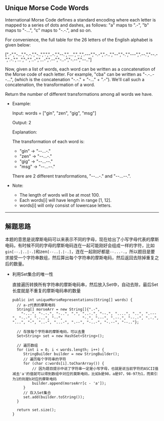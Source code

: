 ## Unique Morse Code Words
International Morse Code defines a standard encoding where each letter is mapped to a series of dots and dashes, as follows: "a" maps to ".-", "b" maps to "-...", "c" maps to "-.-.", and so on.

For convenience, the full table for the 26 letters of the English alphabet is given below:

[".-","-...","-.-.","-..",".","..-.","--.","....","..",".---","-.-",".-..","--","-.","---",".--.","--.-",".-.","...","-","..-","...-",".--","-..-","-.--","--.."]

Now, given a list of words, each word can be written as a concatenation of the Morse code of each letter. For example, "cba" can be written as "-.-..--...", (which is the concatenation "-.-." + "-..." + ".-"). We'll call such a concatenation, the transformation of a word.

Return the number of different transformations among all words we have.

- Example:

  Input: words = ["gin", "zen", "gig", "msg"]

  Output: 2

  Explanation: 
  
  The transformation of each word is:
  - "gin" -> "--...-."
  - "zen" -> "--...-."
  - "gig" -> "--...--."
  - "msg" -> "--...--."

  There are 2 different transformations, "--...-." and "--...--.".

- Note:

  - The length of words will be at most 100.
  - Each words[i] will have length in range [1, 12].
  - words[i] will only consist of lowercase letters.

---

## 解题思路
本题的意思是说摩斯电码可以来表示不同的字母，现在给出了小写字母代表的摩斯电码，有时候不同的字母的摩斯电码连在一起可能刚好会组成一样的字符，比如```gin[--.|..|-.]```和zen```[--..|.|-.]```，连在一起刚好都是```--...-.```，所以题目是要求接受一个字符串数组，然后算出每个字符串的摩斯电码，然后返回去除掉重复之后的数量。

- 利用Set集合的唯一性

  直接遍历转换所有字符串的摩斯电码串，然后放入Set中，自动去除，最后Set长度就是不重复的摩斯电码串的数量

  ```
  public int uniqueMorseRepresentations(String[] words) {
    // a-z代表的摩斯电码
    String[] morseArr = new String[]{".-",
      "-...", "-.-.", "-..", ".", "..-.", "--.", "....", "..", ".---", "-.-", ".-..", "--",         "-.", "---", ".--.", "--.-", ".-.", "...", "-", "..-", "...-", ".--", "-..-", "-.--", "--.."};

    // 存放每个字符串的摩斯电码，可以去重
    Set<String> set = new HashSet<String>();
        
    // 遍历数组
    for (int i = 0; i < words.length; i++) {
       StringBuilder builder = new StringBuilder();
       // 遍历每个字符串的字符
       for (char c:words[i].toCharArray()) {
           // 因为题目提示中说了字符串一定是小写字母，也就是说当前字符的ASCII值减去'a'的值就可以得到数组中对应的莫斯电码，比如b是98，a是97，98-97为1，而索引为1的则是b对应的摩斯电码
           builder.append(morseArr[c - 'a']);
       }
       // 存入Set集合
       set.add(builder.toString());
    }
      
    return set.size();
  }
  ```